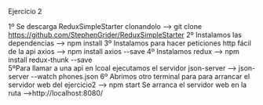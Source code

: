 Ejercicio 2  

1º Se descarga ReduxSimpleStarter clonandolo --> git clone https://github.com/StephenGrider/ReduxSimpleStarter
2º Instalamos las dependencias -->  npm install
3º Instalamos para hacer peticiones http fácil de la api axios --> npm install axios --save 
4º Instalamos redux --> npm install redux-thunk --save  
5ºPara llamar a una api en lcoal ejecutamos el servidor json-server --> json-server --watch phones.json
6º Abrimos otro terminal para para arrancar el servidor web del ejercicio2 --> npm start 
Se arranca el servidor web en la ruta –>http://localhost:8080/
